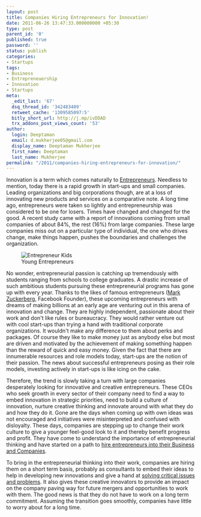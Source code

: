 ```yaml
---
layout: post
title: Companies Hiring Entrepreneurs for Innovation!
date: 2011-06-26 13:47:33.000000000 +05:30
type: post
parent_id: '0'
published: true
password: ''
status: publish
categories:
- Startups
tags:
- Business
- Entrepreneuership
- Innovation
- Startups
meta:
  _edit_last: '67'
  dsq_thread_id: '342483409'
  retweet_cache: '1309585097:5'
  bitly_short_url: http://j.mp/ivDDAD
  trx_addons_post_views_count: '53'
author:
  login: Deeptaman
  email: d.mukherjee05@gmail.com
  display_name: Deeptaman Mukherjee
  first_name: Deeptaman
  last_name: Mukherjee
permalink: "/2011/companies-hiring-entrepreneurs-for-innovation/"
---
```

<p>Innovation is a term which comes naturally to <a href="http://en.wikipedia.org/wiki/Entrepreneur">Entrepreneurs</a>. Needless to mention, today there is a rapid growth in start-ups and small companies. Leading organizations and big corporations though, are at a loss of innovating new products and services on a comparative note. A long time ago, entrepreneurs were taken so lightly and entrepreneurship was considered to be one for losers. Times have changed and changed for the good. A recent study came with a report of innovations coming from small companies of about 84%, the rest (16%) from large companies. These large companies miss out on a particular type of individual, the one who drives change, make things happen, pushes the boundaries and challenges the organization.</p>
<p><!--more--></p>
<figure><img src="/static/2011/06/entrepreneur-kids.jpg" alt="Entrepreneur Kids" /><br />
<figcaption>Young Entrepreneurs </figcaption>
</figure>
<p>No wonder, entrepreneurial passion is catching up tremendously with students ranging from schools to college graduates. A drastic increase of such ambitious students pursuing these entrepreneurial programs has gone up with every year. Thanks to the likes of famous entrepreneurs (<a href="http://en.wikipedia.org/wiki/Mark_Zuckerberg">Mark Zuckerberg</a>, Facebook Founder), these upcoming entrepreneurs with dreams of making billions at an early age are venturing out in this arena of innovation and change. They are highly independent, passionate about their work and don't like rules or bureaucracy. They would rather venture out with cool start-ups than trying a hand with traditional corporate organizations. It wouldn't make any difference to them about perks and packages. Of course they like to make money just as anybody else but most are driven and motivated by the achievement of making something happen than the reward of quick and easy money. Given the fact that there are innumerable resources and role models today, start-ups are the notion of their passion.  The news about successful entrepreneurs posing as their role models, investing actively in start-ups is like icing on the cake. </p>
<p>Therefore, the trend is slowly taking a turn with large companies desperately looking for innovative and creative entrepreneurs.  These CEOs who seek growth in every sector of their company need to find a way to embed innovation in strategic priorities, need to build a culture of innovation, nurture creative thinking and innovate around with what they do and how they do it. Gone are the days when coming up with own ideas was not encouraged and initiatives were misinterpreted and confused with disloyalty. These days, companies are stepping up to change their work culture to give a younger feel-good look to it and thereby benefit progress and profit. They have come to understand the importance of entrepreneurial thinking and have started on a path to <a href="http://www.nzherald.co.nz/business/news/article.cfm?c_id=3&amp;objectid=10698911">hire entrepreneurs into their Business and Companies</a>.</p>
<p>To bring in the entrepreneurial thinking into their work, companies are hiring them on a short term  basis, probably as consultants to embed their ideas to help in developing new innovations and give a hand at <a href="http://www.learningframework.com/ARTBAK-probsolv.html">solving critical issues and problems</a>. It also gives these creative innovators to provide an impact on the company paving way for future mergers and opportunities to work with them. The good news is that they do not have to work on a long term commitment. Assuming the transition goes smoothly, companies have little to worry about for a long time.</p>
